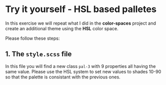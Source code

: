 # Try it yourself - HSL based palletes
In this exercise we will repeat what I did in the **color-spaces** project and create an additional theme using the **HSL** color space.

Please follow these steps: 

## 1. The `style.scss` file
In this file you will find a new class `pal-3` with 9 properties all having the same value. Please use the HSL system to set new values to shades 10-90 so that the palette is consistant with the previous ones.